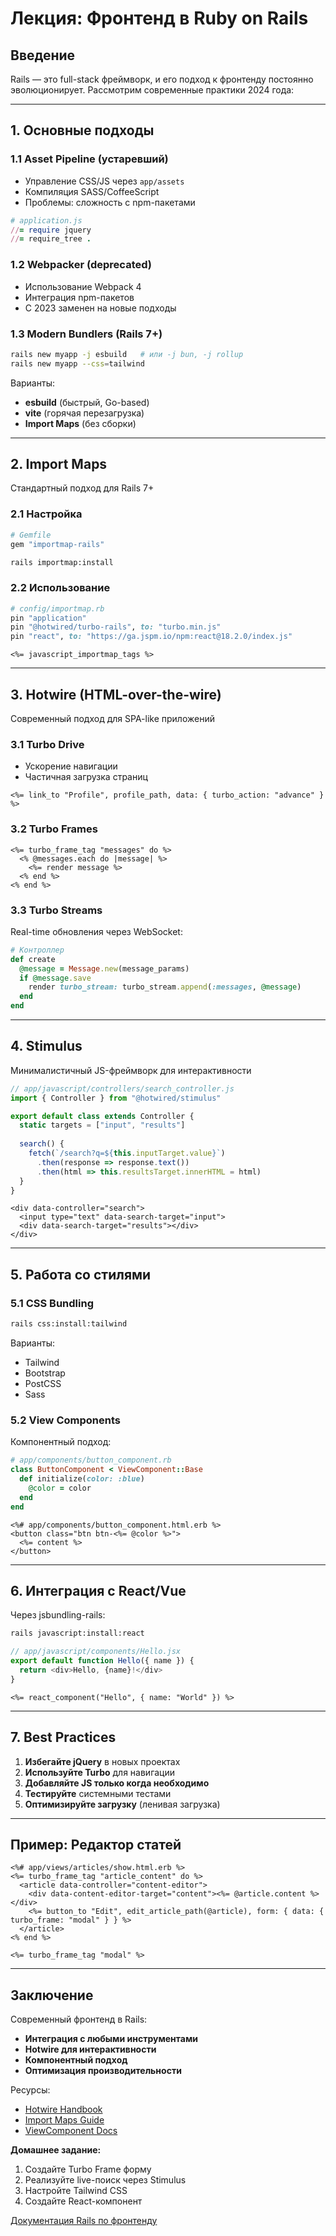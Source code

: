 # Лекция: Фронтенд в Ruby on Rails

## Введение
Rails — это full-stack фреймворк, и его подход к фронтенду постоянно эволюционирует. Рассмотрим современные практики 2024 года:

---

## 1. Основные подходы

### 1.1 Asset Pipeline (устаревший)
- Управление CSS/JS через `app/assets`
- Компиляция SASS/CoffeeScript
- Проблемы: сложность с npm-пакетами

```ruby
# application.js
//= require jquery
//= require_tree .
```

### 1.2 Webpacker (deprecated)
- Использование Webpack 4
- Интеграция npm-пакетов
- С 2023 заменен на новые подходы

### 1.3 Modern Bundlers (Rails 7+)
```bash
rails new myapp -j esbuild   # или -j bun, -j rollup
rails new myapp --css=tailwind
```

Варианты:
- **esbuild** (быстрый, Go-based)
- **vite** (горячая перезагрузка)
- **Import Maps** (без сборки)

---

## 2. Import Maps
Стандартный подход для Rails 7+

### 2.1 Настройка
```ruby
# Gemfile
gem "importmap-rails"
```

```bash
rails importmap:install
```

### 2.2 Использование
```ruby
# config/importmap.rb
pin "application"
pin "@hotwired/turbo-rails", to: "turbo.min.js"
pin "react", to: "https://ga.jspm.io/npm:react@18.2.0/index.js"
```

```erb
<%= javascript_importmap_tags %>
```

---

## 3. Hotwire (HTML-over-the-wire)
Современный подход для SPA-like приложений

### 3.1 Turbo Drive
- Ускорение навигации
- Частичная загрузка страниц

```erb
<%= link_to "Profile", profile_path, data: { turbo_action: "advance" } %>
```

### 3.2 Turbo Frames
```erb
<%= turbo_frame_tag "messages" do %>
  <% @messages.each do |message| %>
    <%= render message %>
  <% end %>
<% end %>
```

### 3.3 Turbo Streams
Real-time обновления через WebSocket:

```ruby
# Контроллер
def create
  @message = Message.new(message_params)
  if @message.save
    render turbo_stream: turbo_stream.append(:messages, @message)
  end
end
```

---

## 4. Stimulus
Минималистичный JS-фреймворк для интерактивности

```javascript
// app/javascript/controllers/search_controller.js
import { Controller } from "@hotwired/stimulus"

export default class extends Controller {
  static targets = ["input", "results"]
  
  search() {
    fetch(`/search?q=${this.inputTarget.value}`)
      .then(response => response.text())
      .then(html => this.resultsTarget.innerHTML = html)
  }
}
```

```erb
<div data-controller="search">
  <input type="text" data-search-target="input">
  <div data-search-target="results"></div>
</div>
```

---

## 5. Работа со стилями

### 5.1 CSS Bundling
```bash
rails css:install:tailwind
```

Варианты:
- Tailwind
- Bootstrap
- PostCSS
- Sass

### 5.2 View Components
Компонентный подход:

```ruby
# app/components/button_component.rb
class ButtonComponent < ViewComponent::Base
  def initialize(color: :blue)
    @color = color
  end
end
```

```erb
<%# app/components/button_component.html.erb %>
<button class="btn btn-<%= @color %>">
  <%= content %>
</button>
```

---

## 6. Интеграция с React/Vue
Через jsbundling-rails:

```bash
rails javascript:install:react
```

```javascript
// app/javascript/components/Hello.jsx
export default function Hello({ name }) {
  return <div>Hello, {name}!</div>
}
```

```erb
<%= react_component("Hello", { name: "World" }) %>
```

---

## 7. Best Practices

1. **Избегайте jQuery** в новых проектах
2. **Используйте Turbo** для навигации
3. **Добавляйте JS только когда необходимо**
4. **Тестируйте** системными тестами
5. **Оптимизируйте загрузку** (ленивая загрузка)

---

## Пример: Редактор статей

```erb
<%# app/views/articles/show.html.erb %>
<%= turbo_frame_tag "article_content" do %>
  <article data-controller="content-editor">
    <div data-content-editor-target="content"><%= @article.content %></div>
    <%= button_to "Edit", edit_article_path(@article), form: { data: { turbo_frame: "modal" } } %>
  </article>
<% end %>

<%= turbo_frame_tag "modal" %>
```

---

## Заключение

Современный фронтенд в Rails:
- **Интеграция с любыми инструментами**
- **Hotwire для интерактивности**
- **Компонентный подход**
- **Оптимизация производительности**

Ресурсы:
- [Hotwire Handbook](https://hotwired.dev/)
- [Import Maps Guide](https://github.com/rails/importmap-rails)
- [ViewComponent Docs](https://viewcomponent.org/)

**Домашнее задание:**
1. Создайте Turbo Frame форму
2. Реализуйте live-поиск через Stimulus
3. Настройте Tailwind CSS
4. Создайте React-компонент

[Документация Rails по фронтенду](https://guides.rubyonrails.org/working_with_javascript_in_rails.html)